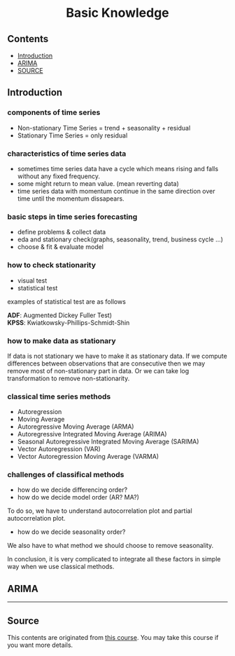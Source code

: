 <h1 align="center">Basic Knowledge</h1>
<h5 align="center"> </h5>

## Contents  
- [Introduction](#introduction)
- [ARIMA](#arima)
- [SOURCE](#source)

## Introduction  

### components of time series
- Non-stationary Time Series = trend + seasonality + residual  
- Stationary Time Series = only residual

### characteristics of time series data
- sometimes time series data have a cycle which means rising and falls without any fixed frequency.  
- some might return to mean value. (mean reverting data)  
- time series data with momentum continue in the same direction over time until the momentum dissapears.  

### basic steps in time series forecasting  
- define problems & collect data  
- eda and stationary check(graphs, seasonality, trend, business cycle ...)  
- choose & fit & evaluate model  

### how to check stationarity  
- visual test  
- statistical test

examples of statistical test are as follows  

**ADF**: Augmented Dickey Fuller Test)  
**KPSS**: Kwiatkowsky-Phillips-Schmidt-Shin  

### how to make data as stationary  
If data is not stationary we have to make it as stationary data. If we compute differences between observations that are consecutive then we may remove most of non-stationary part in data. Or we can take log transformation to remove non-stationarity.   

### classical time series methods  
- Autoregression  
- Moving Average  
- Autoregressive Moving Average (ARMA)  
- Autoregressive Integrated Moving Average (ARIMA)  
- Seasonal Autoregressive Integrated Moving Average (SARIMA)  
- Vector Autoregression (VAR)  
- Vector Autoregression Moving Average (VARMA)  

### challenges of classifical methods  
- how do we decide differencing order?  
- how do we decide model order (AR? MA?)  

To do so, we have to understand autocorrelation plot and partial autocorrelation plot.  

- how do we decide seasonality order?  

We also have to what method we should choose to remove seasonality.  

In conclusion, it is very complicated to integrate all these factors in simple way when we use classical methods.  


## ARIMA  



---
## Source  
This contents are originated from [this course](https://fastcampus.app/course-detail/210867). You may take this course if you want more details.  
